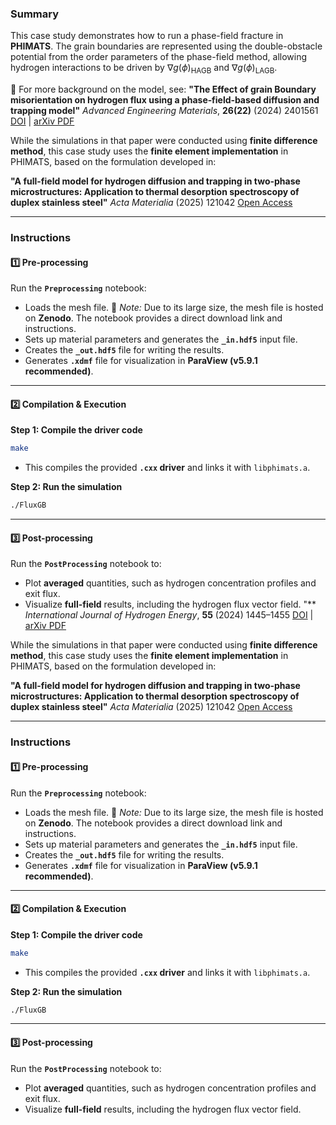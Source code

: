 ### Summary

This case study demonstrates how to run a phase-field fracture in **PHIMATS**. The grain boundaries are represented using the double-obstacle potential from the order parameters of the phase-field method, allowing hydrogen interactions to be driven by $\nabla g(\phi)_\mathrm{HAGB}$ and $\nabla g(\phi)_\mathrm{LAGB}$. 

📄 For more background on the model, see:
**"The Effect of grain Boundary misorientation on hydrogen flux using a phase‐field‐based diffusion and trapping model"**
*Advanced Engineering Materials*, **26(22)** (2024) 2401561
[DOI](https://doi.org/10.1002/adem.202401561) | [arXiv PDF](https://arxiv.org/pdf/2412.19129)

While the simulations in that paper were conducted using **finite difference method**, this case study uses the **finite element implementation** in PHIMATS, based on the formulation developed in:

**"A full-field model for hydrogen diffusion and trapping in two-phase microstructures: Application to thermal desorption spectroscopy of duplex stainless steel"**
*Acta Materialia* (2025) 121042
[Open Access](https://doi.org/10.1016/j.actamat.2025.121042)

---

### Instructions

#### 1️⃣ Pre-processing

Run the **`Preprocessing`** notebook:

* Loads the mesh file.
  📌 *Note:* Due to its large size, the mesh file is hosted on **Zenodo**. The notebook provides a direct download link and instructions.
* Sets up material parameters and generates the **`_in.hdf5`** input file.
* Creates the **`_out.hdf5`** file for writing the results.
* Generates **`.xdmf`** file for visualization in **ParaView (v5.9.1 recommended)**.

---

#### 2️⃣ Compilation & Execution

**Step 1: Compile the driver code**

```sh
make
```

* This compiles the provided **`.cxx` driver** and links it with `libphimats.a`.

**Step 2: Run the simulation**

```sh
./FluxGB
```

---

#### 3️⃣ Post-processing

Run the **`PostProcessing`** notebook to:

* Plot **averaged** quantities, such as hydrogen concentration profiles and exit flux.
* Visualize **full-field** results, including the hydrogen flux vector field.
"**
*International Journal of Hydrogen Energy*, **55** (2024) 1445–1455
[DOI](https://doi.org/10.1016/j.ijhydene.2023.11.270) | [arXiv PDF](https://arxiv.org/pdf/2412.18974)

While the simulations in that paper were conducted using **finite difference method**, this case study uses the **finite element implementation** in PHIMATS, based on the formulation developed in:

**"A full-field model for hydrogen diffusion and trapping in two-phase microstructures: Application to thermal desorption spectroscopy of duplex stainless steel"**
*Acta Materialia* (2025) 121042
[Open Access](https://doi.org/10.1016/j.actamat.2025.121042)

---

### Instructions

#### 1️⃣ Pre-processing

Run the **`Preprocessing`** notebook:

* Loads the mesh file.
  📌 *Note:* Due to its large size, the mesh file is hosted on **Zenodo**. The notebook provides a direct download link and instructions.
* Sets up material parameters and generates the **`_in.hdf5`** input file.
* Creates the **`_out.hdf5`** file for writing the results.
* Generates **`.xdmf`** file for visualization in **ParaView (v5.9.1 recommended)**.

---

#### 2️⃣ Compilation & Execution

**Step 1: Compile the driver code**

```sh
make
```

* This compiles the provided **`.cxx` driver** and links it with `libphimats.a`.

**Step 2: Run the simulation**

```sh
./FluxGB
```

---

#### 3️⃣ Post-processing

Run the **`PostProcessing`** notebook to:

* Plot **averaged** quantities, such as hydrogen concentration profiles and exit flux.
* Visualize **full-field** results, including the hydrogen flux vector field.
